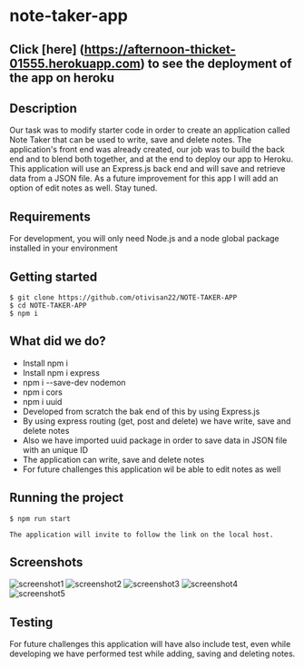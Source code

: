 # note-taker-app

## Click [here] (https://afternoon-thicket-01555.herokuapp.com) to see the deployment of the app on heroku

## Description

Our task was to modify starter code in order to create an application called Note Taker that can be used to write, save and delete notes. The application's front end was already created, our job was to build the back end and to blend both together, and at the end to deploy our app to Heroku.
This application will use an Express.js back end and will save and retrieve data from a JSON file.
As a future improvement for this app I will add an option of edit notes as well. Stay tuned.

## Requirements

For development, you will only need Node.js and a node global package installed in your environment

## Getting started

    $ git clone https://github.com/otivisan22/NOTE-TAKER-APP
    $ cd NOTE-TAKER-APP
    $ npm i

## What did we do?

- Install npm i
- Install npm i express
- npm i --save-dev nodemon
- npm i cors
- npm i uuid
- Developed from scratch the bak end of this by using Express.js
- By using express routing (get, post and delete) we have write, save and delete notes
- Also we have imported uuid package in order to save data in JSON file with an unique ID
- The application can write, save and delete notes
- For future challenges this application wil be able to edit notes as well

## Running the project

    $ npm run start

    The application will invite to follow the link on the local host.

## Screenshots

![screenshot1](.public/assets/screenshots/note.app.jpg)
![screenshot2](.public/assets/screenshots/add.note.jpg)
![screenshot3](.public/assets/screenshots/save.note.jpg)
![screenshot4](.public/assets/screenshots/save.note.jpg)
![screenshot5](.public/assets/screenshots/note.taker.jpg)

## Testing

For future challenges this application will have also include test, even while developing we have performed test while adding, saving and deleting notes.
